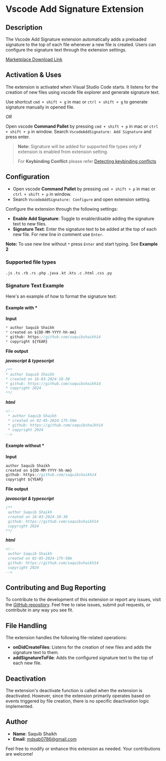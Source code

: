 # Vscode Add Signature Extension

## Description

The Vscode Add Signature extension automatically adds a preloaded signature to the top of each file whenever a new file is created. Users can configure the signature text through the extension settings.


[Marketplace Download Link](https://marketplace.visualstudio.com/items?itemName=saquibshaikh.vscode-add-signature)

## Activation & Uses

The extension is activated when Visual Studio Code starts. It listens for the creation of new files using vscode file explorer  and generate signature text.

Use shortcut `cmd + shift + g` in mac or `ctrl + shift + g` to generate signature manually in opened file.

*OR*

Open vscode **Command Pallet** by pressing `cmd + shift + p` in mac or `ctrl + shift + p` in window. Search `VscodeAddSignature: Add Signature` and press enter.

> **Note:** Signature will be added for supported file types only if extension is enabled from extension setting.
>
> For **Keybinding Conflict** please refer [Detecting keybinding conflicts](https://code.visualstudio.com/docs/getstarted/keybindings#_detecting-keybinding-conflicts)

## Configuration

-   Open vscode **Command Pallet** by pressing `cmd + shift + p` in mac or `ctrl + shift + p` in window.
-   Search `VscodeAddSignature: Configure` and open extension setting.

Configure the extension through the following settings:

-   **Enable Add Signature**: Toggle to enable/disable adding the signature text to new files.
-   **Signature Text**: Enter the signature text to be added at the top of each new file. For new line in comment use ```Enter```.

**Note:** To use new line without ```*``` press ```Enter``` and start typing. See **Example 2**

### Supported file types
```.js``` ```.ts``` ```.rb``` ```.rs``` ```.php``` ```.java``` ```.kt``` ```.kts``` ```.c``` ```.html``` ```.css``` ```.py```

### Signature Text Example

Here's an example of how to format the signature text:

#### Example with *

**Input**
```javaScript
* author Saquib Shaikh
* created on ${DD-MM-YYYY-hh-mm}
* github: https://github.com/saquibshaikh14
* copyright ${YEAR}
```

**File output**

***javascript & typescript***
```javaScript
/**
* author Saquib Shaikh
* created on 16-03-2024-10-30
* github: https://github.com/saquibshaikh14
* copyright 2024
**/
```
***html***
```html
<!--
 * author Saquib Shaikh
 * created on 02-05-2024-17h-50m
 * github: https://github.com/saquibshaikh14
 * copyright 2024
-->
```

#### Example without \*
**Input**
```javaScript
author Saquib Shaikh
created on ${DD-MM-YYYY-hh-mm}
github: https://github.com/saquibshaikh14
copyright ${YEAR}
```
**File output**

***javascript & typescript***
```javaScript
/**
 author Saquib Shaikh
 created on 16-03-2024-10-30
 github: https://github.com/saquibshaikh14
 copyright 2024
**/
```
***html***
```html
<!--
 author Saquib Shaikh
 created on 02-05-2024-17h-50m
 github: https://github.com/saquibshaikh14
 copyright 2024
-->
```

## Contributing and Bug Reporting

To contribute to the development of this extension or report any issues, visit the [GitHub repository](https://github.com/saquibshaikh14/vscode-add-signature-extensoin.git). Feel free to raise issues, submit pull requests, or contribute in any way you see fit.


## File Handling

The extension handles the following file-related operations:

-   **onDidCreateFiles**: Listens for the creation of new files and adds the signature text to them.
-   **addSignatureToFile**: Adds the configured signature text to the top of each new file.

## Deactivation

The extension's deactivate function is called when the extension is deactivated. However, since the extension primarily operates based on events triggered by file creation, there is no specific deactivation logic implemented.

## Author

-   **Name**: Saquib Shaikh
-   **Email**: mdsqb0786@gmail.com

Feel free to modify or enhance this extension as needed. Your contributions are welcome!
